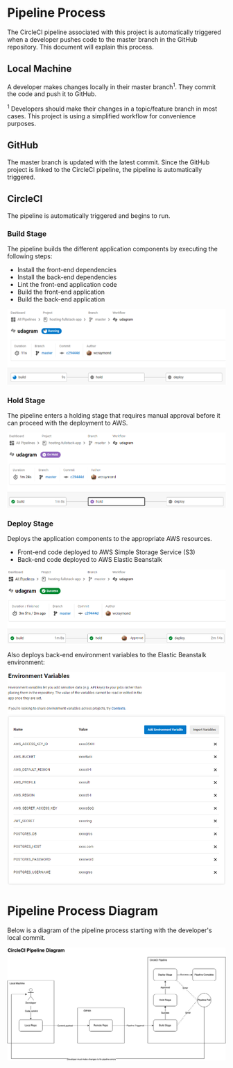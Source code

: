 # Pipeline Process
The CircleCI pipeline associated with this project is automatically triggered when a developer pushes code to the master branch in the GitHub repository. This document will explain this process.

## Local Machine
A developer makes changes locally in their master branch<sup>1</sup>. They commit the code and push it to GitHub.

<sup>1</sup> Developers should make their changes in a topic/feature branch in most cases. This project is using a simplified workflow for convenience purposes.

## GitHub
The master branch is updated with the latest commit. Since the GitHub project is linked to the CircleCI pipeline, the pipeline is automatically triggered.

## CircleCI
The pipeline is automatically triggered and begins to run.

### Build Stage 
The pipeline builds the different application components by executing the following steps:

- Install the front-end dependencies
- Install the back-end dependencies
- Lint the front-end application code
- Build the front-end application
- Build the back-end application

![Build Stage](./screenshots/circleci/build-stage.png)

### Hold Stage
The pipeline enters a holding stage that requires manual approval before it can proceed with the deployment to AWS.

![Hold Stage](./screenshots/circleci/hold-stage.png)

### Deploy Stage
Deploys the application components to the appropriate AWS resources.

- Front-end code deployed to AWS Simple Storage Service (S3)
- Back-end code deployed to AWS Elastic Beanstalk

![Deploy Stage](./screenshots/circleci/deploy-stage.png)

Also deploys back-end environment variables to the Elastic Beanstalk environment:

![Environment Variables](./screenshots/circleci/env-vars.png)

# Pipeline Process Diagram
Below is a diagram of the pipeline process starting with the developer's local commit.

![Pipeline Process Diagram](./diagrams/circleci.png)